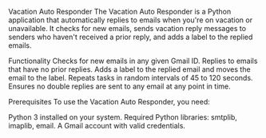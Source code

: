 Vacation Auto Responder
The Vacation Auto Responder is a Python application that automatically replies to emails when you're on vacation or unavailable. It checks for new emails, sends vacation reply messages to senders who haven't received a prior reply, and adds a label to the replied emails.

Functionality
Checks for new emails in any given Gmail ID.
Replies to emails that have no prior replies.
Adds a label to the replied email and moves the email to the label.
Repeats tasks in random intervals of 45 to 120 seconds.
Ensures no double replies are sent to any email at any point in time.

Prerequisites
To use the Vacation Auto Responder, you need:

Python 3 installed on your system.
Required Python libraries: smtplib, imaplib, email.
A Gmail account with valid credentials.
